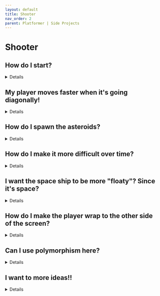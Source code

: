 ```yaml
---
layout: default
title: Shooter
nav_order: 2
parent: Platformer | Side Projects
---
```


# Shooter

## How do I start?

<details markdown="1">
1. Make objects for ``oPlayer``, ``oLargeAsteroid``, ``oSmallAsteroid``, ``oControl``, ``oBullet``, as well as the corresponding sprites
1. Update ``oPlayer`` to move in all 4 directions
1. Update ``oPlayer`` to angle toward the mouse and shoot ``oBullet`` objects on mouse click
1. Update ``oLargeAsteroid`` to start with a random(ish) rotation speed, direction, and speed
1. Update ``oControl`` to spawn ``oLargeAsteroid`` objects along the edge of the screen
1. Update ``oLargeAsteroid`` to explode into the smaller asteroids when it collides with ``oBullet``
1. Update ``oSmallAsteroid`` to award points when it collides w/ ``oBullet``
1. Store & display a persistent high score across game runs
1. Add a paritcle effect to the small asteroid death
</details>

## My player moves faster when it's going diagonally!

<details markdown="1">
Previously we'd have a variable ``max_speed``, and then we set ``dx`` or ``dy`` to that value depending on the direction that we're moving

If they're both at ``max_speed`` then their combination results in a higher speed, and that looks kind of weird

There are a couple ways to fix this, one is to chain a bunch of if statements to handle all the combinations (``if(left and not up and not down)``, ``if(right and not up and not down)``, etc)

One of the better ways, imo, is to leverage polar as follows

```
var input_x = keyboard_check(vk_right) - keyboard_check(vk_left);
var input_y = keyboard_check(vk_down) - keyboard_check(vk_up);

var input_dir = point_direction(0, 0, input_x, input_y);

dx = lengthdir_x(max_speed, input_dir);
dy = lengthdir_y(max_speed, input_dir);
```

Here I combine the booleans from the keyboard functions (remember boolean is just ``0``, or ``1``, so doing math on them is fine). This gives us ``-1``, ``0``, ``1`` for each

From there we can get a direction (``point_direction()`` is just math, it doesn't care if you're giving it actual room coordinates). For example, if you're going up and to the right, we get ``1`` and ``-1`` for ``input_x`` and ``input_y``. Then if you run ``point_direction(0, 0, 1, -1)`` you get ``45``. Voila 🥐!!

</details>

## How do I spawn the asteroids?

<details markdown="1">
I want them to start outside the room, and I can split that into to cases. top/bottom or, left/right

For top/bottom, I can use ``random_range(-64, room_width+64)`` for ``x`` and ``choose(-64, room_height+64)`` for ``y``, and I can do something similar for left/right
</details>

## How do I make it more difficult over time?

<details markdown="1">
I spawn new asteroids in on ``oControl`` alarm event, and then in the alarm event and reset the alarm so that it will retrigger later

I have a variables, let's say spawn_steps, that determines the new value when reseting the alarm

So we just need to decrease that over time, for me I put ``spawn_steps *= .999;`` in the step to reduce it over time

WARNING: At first I put ``spawn_steps *= .8`` in the alarm event, but that was really weird. Since it was reducing more often as the alarm was triggered more often there was a point where it would reduce super fast, and all of a sudden I had a thousand asteroids on the screen 😬 (totally worth a try for the experience though)
</details>

## I want the space ship to be more "floaty"? Since it's space?

<details markdown="1">
Ah, you're talking about friction. Flying in space is a lot like walking on ice, when you try to stop moving it takes a while to slow down. The ground has high friction which slows, you down, space and ice have low friction

I'll use the code from the diagonal movement question as a starting point

```
var input_x = keyboard_check(vk_right) - keyboard_check(vk_left);
var input_y = keyboard_check(vk_down) - keyboard_check(vk_up);

var input_dir = point_direction(0, 0, input_x, input_y);

dx = lengthdir_x(max_speed, input_dir);
dy = lengthdir_y(max_speed, input_dir);
```

here's how you make it use friction

```
var input_x = keyboard_check(vk_right) - keyboard_check(vk_left);
var input_y = keyboard_check(vk_down) - keyboard_check(vk_up);

var input_dir = point_direction(0, 0, input_x, input_y);

dx += lengthdir_x(max_acc, input_dir);
dy += lengthdir_y(max_acc, input_dir);

dx *= fr;
dy *= fr;

var sp = point_distance(0, 0, dx, dy);
if(sp > max_sp){
	dx *= max_sp / sp;
	dy *= max_sp / sp;
}
```

``dx += lengthdir_x(max_acc, input_dir);``: 2 subtle differences here. First I use ``+=`` instead of ``=``. This means we're adding acceleration to the previous speed, rather than directly setting the speed. Also I updated ``max_sp`` to be ``max_acc`` since it now represents acceleration

``dx *= fr;``: ``fr`` is a variable between ``0`` and ``1``. Here I make the speed smaller every step, that way if you stop moving, friction will slow you down over time. Something like ``.2`` will make the friction slow you down very quickly, where as ``.999`` would be very slow

``if(sp > max_sp){``: With the acceleration, the speed can get really crazy, so I still want to enforce a max. I used ``point_distance`` to get my current speed, then if its above ``max_sp``, I multiply both components by ``max_sp / sp`` to scale it. So if ``sp`` is double ``max_sp``, then ``max_sp / sp`` will end up multiplying both components by ``.5``

</details>

## How do I make the player wrap to the other side of the screen?

<details markdown="1">
Sure, just check for when the player is outside room and add or subtract the width or height of the room accordingly. I beleive in you 😀
</details>

## Can I use polymorphism here?

<details markdown="1">
Yes you can! I actually made both asteroids children of an ``oDeadly`` parent. That way, when checking for collisions ``oPlayer`` only needs to check for ``oDeadly`` instead of both asteroids. This will also extend nicely if you add more enemies to the game
</details>

## I want to more ideas!!

<details markdown="1">
Sure thing!

One adjustment I added is to make the ship constantly shoot instead of requiring mouse presses. Here's a Game Design rule of thumb: "For each of the player's abilities, there needs to be a reason to use the ability as well as a reason not to use the ability". So for example, in most games the reason you shoot is to kill things, and the reason not to shoot is to save your ammo. But our game doesn't have ammo, so why not just have the ship always shoot? (also my hand was starting to hurt, and I was tired of clicking)

</details>
